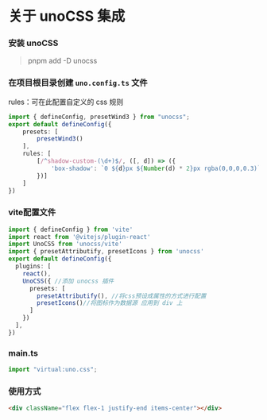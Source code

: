 # 关于 unoCSS 集成
### 安装 unoCSS
> pnpm add -D unocss
### 在项目根目录创建 `uno.config.ts` 文件
rules：可在此配置自定义的 css 规则
```ts
import { defineConfig, presetWind3 } from "unocss";
export default defineConfig({
    presets: [
        presetWind3()
    ],
    rules: [
        [/^shadow-custom-(\d+)$/, ([, d]) => ({
            'box-shadow': `0 ${d}px ${Number(d) * 2}px rgba(0,0,0,0.3)`
        })]
    ]
})
```
### vite配置文件
```ts
import { defineConfig } from 'vite'
import react from '@vitejs/plugin-react'
import UnoCSS from 'unocss/vite'
import { presetAttributify, presetIcons } from 'unocss'
export default defineConfig({
  plugins: [
    react(),
    UnoCSS({ //添加 unocss 插件
      presets: [
        presetAttributify(), //将css预设成属性的方式进行配置
        presetIcons()//将图标作为数据源 应用到 div 上
      ]
    })
  ],
})
```

### main.ts
```ts
import "virtual:uno.css";
```
### 使用方式
```html
<div className="flex flex-1 justify-end items-center"></div>
```